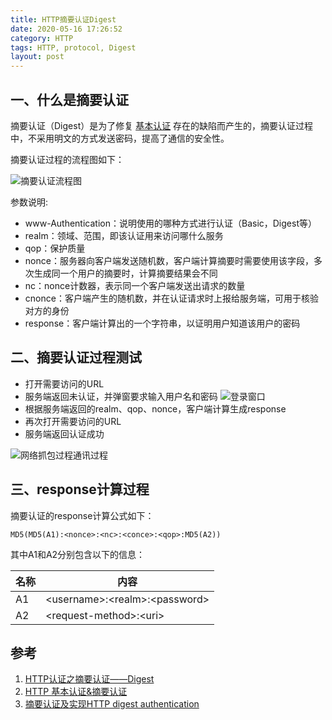 ```yaml
---
title: HTTP摘要认证Digest
date: 2020-05-16 17:26:52
category: HTTP
tags: HTTP, protocol, Digest
layout: post
---
```


## 一、什么是摘要认证

摘要认证（Digest）是为了修复 [基本认证](https://www.cnblogs.com/xiaoxiaotank/p/11009796.html) 存在的缺陷而产生的，摘要认证过程中，不采用明文的方式发送密码，提高了通信的安全性。

摘要认证过程的流程图如下：

![摘要认证流程图](http://111.229.152.231/images/note/2020/http-digest/digest-workflow.png)

参数说明:
* www-Authentication：说明使用的哪种方式进行认证（Basic，Digest等）
* realm：领域、范围，即该认证用来访问哪什么服务
* qop：保护质量
* nonce：服务器向客户端发送随机数，客户端计算摘要时需要使用该字段，多次生成同一个用户的摘要时，计算摘要结果会不同
* nc：nonce计数器，表示同一个客户端发送出请求的数量
* cnonce：客户端产生的随机数，并在认证请求时上报给服务端，可用于核验对方的身份
* response：客户端计算出的一个字符串，以证明用户知道该用户的密码

## 二、摘要认证过程测试

* 打开需要访问的URL
* 服务端返回未认证，并弹窗要求输入用户名和密码
![登录窗口](http://111.229.152.231/images/note/2020/http-digest/login-windows.png)
* 根据服务端返回的realm、qop、nonce，客户端计算生成response
* 再次打开需要访问的URL
* 服务端返回认证成功

![网络抓包过程通讯过程](http://111.229.152.231/images/note/2020/http-digest/digest-test-flow.png)

## 三、response计算过程

摘要认证的response计算公式如下：

    MD5(MD5(A1):<nonce>:<nc>:<conce>:<qop>:MD5(A2))

其中A1和A2分别包含以下的信息：

| 名称 | 内容                            |
|----|-------------------------------|
| A1 | \<username\>:\<realm\>:\<password\> |
| A2 | \<request-method\>:\<uri\>       |


## 参考
1. [HTTP认证之摘要认证——Digest](https://www.cnblogs.com/xiaoxiaotank/p/11078571.html)
2. [HTTP 基本认证&摘要认证](https://www.jianshu.com/p/3bb3d6ecb76a)
3. [摘要认证及实现HTTP digest authentication](https://blog.csdn.net/t1269747417/article/details/86038128)

